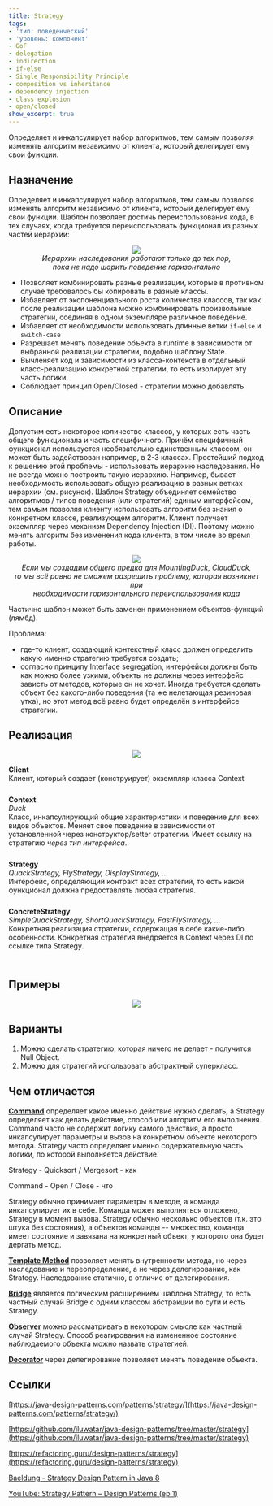 ```yaml
---
title: Strategy
tags:
- 'тип: поведенческий'
- 'уровень: компонент'
- GoF
- delegation
- indirection
- if-else
- Single Responsibility Principle
- composition vs inheritance
- dependency injection
- class explosion
- open/closed
show_excerpt: true
---
```

Определяет и инкапсулирует набор алгоритмов, тем самым позволяя изменять алгоритм
независимо от клиента, который делегирует ему свои функции.

<!--more-->

<style>
    .wrap {
        padding-bottom: 25px;
    }
</style>

## Назначение
Определяет и инкапсулирует набор алгоритмов, тем самым позволяя изменять алгоритм
независимо от клиента, который делегирует ему свои функции. Шаблон позволяет
достичь переиспользования кода, в тех случаях, когда требуется переиспользовать
функционал из разных частей иерархии:

<p align="center">
  <img src="/assets/images/strategy/strategy-hierarchy.png" /><br/>
  <span><i>Иерархии наследования работают только до тех пор, <br/>
  пока не надо шарить поведение горизонтально</i></span>
</p>

* Позволяет комбинировать разные реализации, которые в противном случае
требовалось бы копировать в разные классы.
* Избавляет от экспоненциального роста количества классов, так как после
реализации шаблона можно комбинировать произвольные стратегии, соединяя в одном
экземпляре различное поведение.
* Избавляет от необходимости использовать длинные ветки `if-else` и `switch-case`
* Разрешает менять поведение объекта в runtime в зависимости от выбранной
реализации стратегии, подобно шаблону State.
* Вычленяет код и зависимости из класса-контекста в отдельный класс-реализацию
конкретной стратегии, то есть изолирует эту часть логики.
* Соблюдает принцип Open/Closed - стратегии можно добавлять

## Описание
Допустим есть некоторое количество классов, у которых есть часть общего
функционала и часть специфичного. Причём специфичный функционал используется
необязательно единственным классом, он может быть задействован например, в 2-3
классах. Простейший подход к решению этой проблемы - использовать иерархию
наследования. Но не всегда можно построить такую иерархию. Например, бывает
необходимость использовать общую реализацию в разных ветках иерархии (см. рисунок).
Шаблон Strategy объединяет семейство алгоритмов / типов поведения (или стратегий)
единым интерфейсом, тем самым позволяя клиенту использовать алгоритм без знания
о конкретном классе, реализующем алгоритм. Клиент получает экземпляр через
механизм Dependency Injection (DI). Поэтому можно менять алгоритм без изменения
кода клиента, в том числе во время работы.


<p align="center">
  <img src="/assets/images/strategy/strategy-class-explosion.png" /><br/>
  <span><i>Если мы создадим общего предка для MountingDuck, CloudDuck, <br/>
  то мы всё равно не сможем разрешить проблему, которая возникнет при <br/>
  необходимости горизонтального переиспользования кода</i></span>
</p>

Частично шаблон может быть заменен применением объектов-функций (лямбд).

Проблема:

* где-то клиент, создающий контекстный класс должен определить какую именно
  стратегию требуется создать;
* согласно принципу Interface segregation, интерфейсы должны быть как можно
  более узкими, объекты не должны через интерфейс зависть от методов, которые он
  не хочет. Иногда требуется сделать объект без какого-либо поведения (та же
  нелетающая резиновая утка), но этот метод всё равно будет определён в
  интерфейсе стратегии.

## Реализация

<p align="center">
  <img src="/assets/images/strategy/strategy-class-diagram.png" />
</p>

<div class="grid grid--px-0">
  <div class="cell cell--lg-2 cell--3"><b>Client</b></div>
  <div class="cell cell--auto"><i> </i></div>
  <div class="cell cell--lg-12 wrap">Клиент, который создает (конструирует) экземпляр класса Context</div>

  <div class="cell cell--lg-2 cell--3"><b>Context</b></div>
  <div class="cell cell--auto"><i>Duck</i></div>
  <div class="cell cell--lg-12 wrap">Класс, инкапсулирующий общие характеристики и поведение для всех видов объектов. Меняет свое поведение в зависимости
от установленной через конструктор/setter стратегии. Имеет ссылку на стратегию <i>через тип интерфейса</i>.</div>

  <div class="cell cell--lg-2 cell--3"><b>Strategy</b></div>
  <div class="cell cell--auto"><i>QuackStrategy, FlyStrategy, DisplayStrategy, ...</i></div>
  <div class="cell cell--lg-12 wrap">Интерфейс, определяющий контракт всех стратегий, то есть какой функционал должна предоставлять любая стратегия.</div>

  <div class="cell cell--lg-2 cell--3"><b>ConcreteStrategy</b></div>
  <div class="cell cell--auto"><i>SimpleQuackStrategy, ShortQuackStrategy, FastFlyStrategy, ...</i></div>
  <div class="cell cell--lg-12 wrap">Конкретная реализация стратегии, содержащая в себе какие-либо особенности. Конкретная стратегия внедряется в Context через DI по ссылке типа Strategy.</div>

</div>

## Примеры

<p align="center">
    <img src="/assets/images/strategy/strategy-class-diagram-example.png" />
</p>


## Варианты
1. Можно сделать стратегию, которая ничего не делает - получится Null Object.
2. Можно для стратегий использовать абстрактный суперкласс.
## Чем отличается

**[Command](/2021/06/06/command.html)** определяет какое именно действие нужно сделать, а Strategy
определяет как делать действие, способ или алгоритм его выполнения. Command часто не содержит
логику самого действия, а просто инкапсулирует параметры и вызов на конкретном
объекте некоторого метода. Strategy часто определяет именно содержательную часть
логики, по которой выполняется действие.

Strategy - Quicksort / Mergesort - как

Command - Open / Close - что

Strategy обычно принимает параметры в методе, а команда инкапсулирует их в себе.
Команда может выполняться отложено, Strategy в момент вызова. Strategy обычно
несколько объектов (т.к. это штука без состояния), а объектов команды -- множество,
команда имеет состояние и завязана на конкретный объект, у которого она будет дергать метод.

**[Template Method](/2021/01/26/template-method.html)** позволяет менять внутренности метода, но через наследование
и переопределение, а не через делегирование, как Strategy. Наследование статично,
в отличие от делегирования.

**[Bridge](/2021/03/21/bridge.html)** является логическим расширением шаблона Strategy, то есть
частный случай Bridge c одним классом абстракции по сути и есть Strategy.

**[Observer](/2021/06/28/observer.html)** можно рассматривать в некотором смысле как частный случай Strategy. Способ
реагирования на измененное состояние наблюдаемого объекта можно назвать стратегией.

**[Decorator](/2021/05/05/decorator.html)** через делегирование позволяет менять поведение объекта.

## Ссылки
[https://java-design-patterns.com/patterns/strategy/](https://java-design-patterns.com/patterns/strategy/)

[https://github.com/iluwatar/java-design-patterns/tree/master/strategy](https://github.com/iluwatar/java-design-patterns/tree/master/strategy)

[https://refactoring.guru/design-patterns/strategy](https://refactoring.guru/design-patterns/strategy)

[Baeldung - Strategy Design Pattern in Java 8](https://www.baeldung.com/java-strategy-pattern)

[YouTube: Strategy Pattern – Design Patterns (ep 1)](https://youtu.be/v9ejT8FO-7I)
